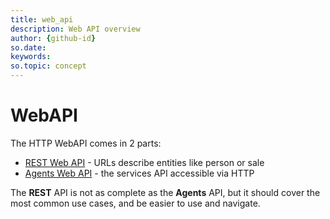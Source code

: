 ```yaml
---
title: web_api
description: Web API overview
author: {github-id}
so.date: 
keywords: 
so.topic: concept
---
```


# WebAPI

The HTTP WebAPI comes in 2 parts:

* [REST Web API][1] - URLs describe entities like person or sale
* [Agents Web API][2] - the services API accessible via HTTP

The **REST** API is not as complete as the **Agents** API, but it should cover the most common use cases, and be easier to use and navigate.

<!-- Referenced links -->
[1]: rest/index.md
[2]: agents/index.md
